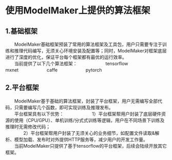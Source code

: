 # 使用ModelMaker上提供的算法框架
## 1.基础框架
　　ModelMaker基础框架预装了常用的算法框架及工具包，用户只需要专注于训练和推理代码编写，无须关心环境安装及配置等；同时，ModelMaker对框架底层进行了深度的优化，保证平台每个框架都有最优的运行效率。  
　　当前提供了以下几个算法框架：　　
　　　　tensorflow　　
　　　　mxnet　　
　　　　caffe　　
　　　　pytorch		
## 2.平台框架
　　ModelMaker基于基础的算法框架，封装了平台框架，用户无需编写全部代码，只需要编写几个函数，即可实现训练及推理发布。  
　　平台框架具有以下优势：　　
　　　　1）平台框架帮用户封装了底层硬件资源的使用（CPU/GPU）、单机训练/分式式训练等逻辑，用户在不同场景下训练及推理时无需修改代码；  
　　　　2）平台框架帮用户封装了无须关心的业务细节，如配置文件读取&解析、模型加载、发布时对外提供HTTP服务等，减少用户的开发工作量。  
　　当前ModelMaker只提供了基于tensorflow的平台框架，后续会陆续开放其它框架。  
        
     
